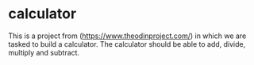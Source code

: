 # calculator

This is a project from (https://www.theodinproject.com/) in which we are tasked to build a calculator.
The calculator should be able to add, divide, multiply and subtract.
